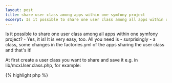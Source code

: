 ```yaml
--- 
layout: post
title: share user class among apps within one symfony project
excerpt: Is it possible to share one user class among all apps within one symfony project? - Yes, it is! It is very easy, too. All you need is - surprisingly - a class, some changes in the factories.yml of the apps sharing the user class and that's it!
---
```

Is it possible to share one user class among all apps within one symfony project? - Yes, it is! It is very easy, too. All you need is - surprisingly - a class, some changes in the factories.yml of the apps sharing the user class and that's it!

At first create a user class you want to share and save it e.g. in lib/mcxUser.class.php, for example:

{% highlight php %}
<?php
class mcxUser extends sfGuardSecurityUser
{
  // your code here
}
{% endhighlight %}

Now all that's left is the factories.yml. Add these lines to the factories.yml in the all: section within all apps that will be using the shared user class.

{% highlight yaml %}
user:
  class: mcxUser
  param:
    timeout:         1800
    logging:         %SF_LOGGING_ENABLED%
    use_flash:       true
    default_culture: %SF_DEFAULT_CULTURE%
{% endhighlight %}

Having done this, you have a green to go. Make sure you clear the cache after doing this.
